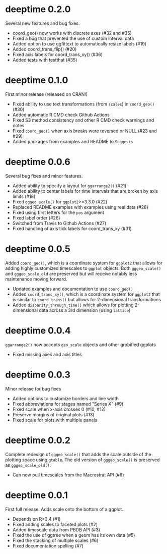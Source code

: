 # deeptime 0.2.0
Several new features and bug fixes.

* coord_geo() now works with discrete axes (#32 and #35)
* Fixed a bug that prevented the use of custom interval data
* Added option to use ggfittext to automatically resize labels (#19)
* Added coord_trans_flip() (#20)
* Fixed axis labels for coord_trans_xy() (#36)
* Added tests with testthat (#35)

# deeptime 0.1.0
First minor release (released on CRAN!)

* Fixed ability to use text transformations (from `scales`) in `coord_geo()` (#30)
* Added automatic R CMD check Github Actions
* Fixed S3 method consistency and other R CMD check warnings and notes
* Fixed `coord_geo()` when axis breaks were reversed or NULL (#23 and #29)
* Added packages from examples and README to `Suggests`

# deeptime 0.0.6
Several bug fixes and minor features.

* Added ability to specify a layout for `ggarrange2()` (#21)
* Added ability to center labels for time intervals that are broken by axis limits (#18)
* Fixed `gggeo_scale()` for `ggplot2`>=3.3.0 (#22)
* Replaced README examples with examples using real data (#28)
* Fixed using first letters for the `pos` argument
* Fixed label order (#26)
* Switched from Travis to Github Actions (#27)
* Fixed handling of axis tick labels for coord_trans_xy (#31)

# deeptime 0.0.5
Added `coord_geo()`, which is a coordinate system for `ggplot2` that allows for adding highly customized timescales to `ggplot` objects. Both `gggeo_scale()` and `gggeo_scale_old` are preserved but will receive notably less maintenance moving forward.

* Updated examples and documentation to use `coord_geo()`
* Added `coord_trans_xy()`, which is a coordinate system for `ggplot2` that is similar to `coord_trans()` but allows for 2-dimensional transformations
* Added `disparity_through_time()` which allows for plotting 2-dimensional data across a 3rd dimension (using `lattice`)

# deeptime 0.0.4
`ggarrange2()` now accepts `geo_scale` objects and other grobified ggplots

* Fixed missing axes and axis titles

# deeptime 0.0.3
Minor release for bug fixes

* Added options to customize borders and line width
* Fixed abbreviations for stages named "Series X" (#9)
* Fixed scale when x-axis crosses 0 (#10, #12)
* Preserve margins of original plots (#13)
* Fixed scale for plots with multiple panels

# deeptime 0.0.2
Complete redesign of `gggeo_scale()` that adds the scale outside of the plotting space using `gtable`. The old version of `gggeo_scale()` is preserved as `gggeo_scale_old()`.

* Can now pull timescales from the Macrostrat API (#8)

# deeptime 0.0.1
First full release. Adds scale onto the bottom of a ggplot.

* Depends on R>3.4 (#1)
* Fixed adding scales to faceted plots (#2)
* Added timescale data from PBDB API (#3)
* Fixed the use of ggtree when a geom has its own data (#5)
* Fixed the stacking of multiple scales (#6)
* Fixed documentation spelling (#7)